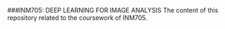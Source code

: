###INM705: DEEP LEARNING FOR IMAGE ANALYSIS
The content of this repository related to the coursework of INM705. 
